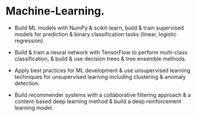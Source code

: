 # Machine-Learning.
* Build ML models with NumPy & scikit-learn, build & train supervised models for prediction & binary classification tasks (linear, logistic regression).


* Build & train a neural network with TensorFlow to perform multi-class classification, & build & use decision trees & tree ensemble methods.


* Apply best practices for ML development & use unsupervised learning techniques for unsupervised learning including clustering & anomaly detection.


* Build recommender systems with a collaborative filtering approach & a content-based deep learning method & build a deep reinforcement learning model.
